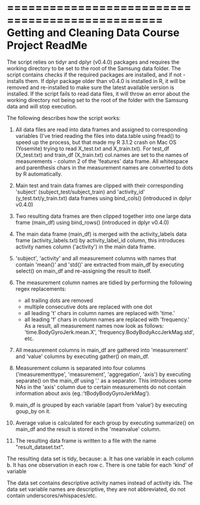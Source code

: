 ================================================
Getting and Cleaning Data Course Project ReadMe
================================================

The script relies on tidyr and dplyr (v0.4.0) packages and requires the working directory to be set to the root of the Samsung data folder. The script contains checks if the required packages are installed, and if not - installs them. If dplyr package older than v0.4.0 is installed in R, it will be removed and re-installed to make sure the latest available version is installed.
If the script fails to read data files, it will throw an error about the working directory not being set to the root of the folder with the Samsung data and will stop execution.

The following describes how the script works:
1. All data files are read into data frames and assigned to corresponding variables (I've tried reading the files into data.table using fread() to speed up the process, but that made my R 3.1.2 crash on Mac OS (Yosemite) trying to read X_test.txt and X_train.txt). For test_df (X_test.txt) and train_df (X_train.txt) col.names are set to the names of measurements - column 2 of the 'features' data frame. All whitespace and parenthesis chars in the measurement names are converted to dots by R automatically.

2. Main test and train data frames are clipped with their corresponding 'subject' (subject_test/subject_train) and 'activity_id' (y_test.txt/y_train.txt) data frames using bind_cols() (introduced in dplyr v0.4.0)

3. Two resulting data frames are then clipped together into one large data frame (main_df) using bind_rows() (introduced in dplyr v0.4.0)

4. The main data frame (main_df) is merged with the activity_labels data frame (activity_labels.txt) by activity_label_id column, this introduces activity names column ('activity') in the main data frame.

5. 'subject', 'activity' and all measurement columns with names that contain 'mean()' and 'std()' are extracted from main_df by executing select() on main_df and re-assigning the result to itself.

6. The measurement column names are tidied by performing the following regex replacements:
	- all trailing dots are removed
	- multiple consecutive dots are replaced with one dot
	- all leading 't' chars in column names are replaced with 'time.'
	- all leading 'f' chars in column names are replaced with 'frequency.'
As a result, all measurement names now look as follows: 'time.BodyGyroJerk.mean.X', 'frequency.BodyBodyAccJerkMag.std', etc.

7. All measurement columns in main_df are gathered into 'measurement' and 'value' columns by executing gather() on main_df.

8. Measurement column is separated into four columns ('measurementtype', 'measurement', 'aggregation', 'axis') by executing separate() on the main_df using '.' as a separator. This introduces some NAs in the 'axis' column due to certain measurements do not contain information about axis (eg.:'tBodyBodyGyroJerkMag').

9. main_df is grouped by each variable (apart from 'value') by executing goup_by on it.

10. Average value is calculated for each group by executing summarize() on main_df and the result is stored in the 'meanvalue' column.

11. The resulting data frame is written to a file with the name "result_dataset.txt".

The resulting data set is tidy, because:
	a. It has one variable in each column
	b. It has one observation in each row
	c. There is one table for each 'kind' of variable

The data set contains descriptive activity names instead of activity ids. The data set variable names are descriptive, they are not abbreviated, do not contain underscores/whispaces/etc.
